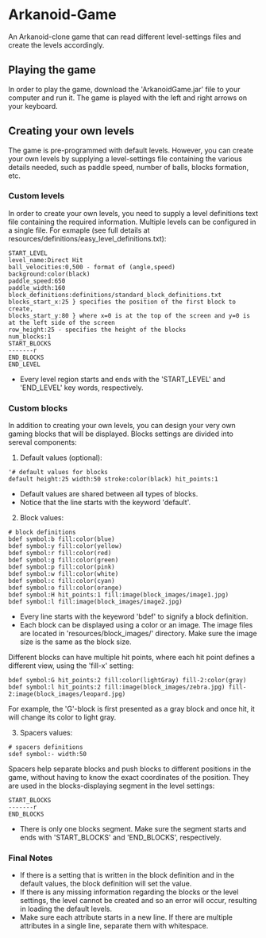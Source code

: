 # Arkanoid-Game
An Arkanoid-clone game that can read different level-settings files and create the levels accordingly.

## Playing the game
In order to play the game, download the 'ArkanoidGame.jar' file to your computer and run it.
The game is played with the left and right arrows on your keyboard.

## Creating your own levels
The game is pre-programmed with default levels. However, you can create your own levels by supplying a level-settings file containing the various details needed, such as paddle speed, number of balls, blocks formation, etc.

### Custom levels
In order to create your own levels, you need to supply a level definitions text file containing the required information.
Multiple levels can be configured in a single file. For exmaple (see full details at resources/definitions/easy_level_definitions.txt):

```
START_LEVEL
level_name:Direct Hit
ball_velocities:0,500 - format of (angle,speed)
background:color(black)
paddle_speed:650
paddle_width:160
block_definitions:definitions/standard_block_definitions.txt
blocks_start_x:25 } specifies the position of the first block to create,
blocks_start_y:80 } where x=0 is at the top of the screen and y=0 is at the left side of the screen
row_height:25 - specifies the height of the blocks
num_blocks:1
START_BLOCKS
-------r
END_BLOCKS
END_LEVEL
```
* Every level region starts and ends with the 'START_LEVEL' and 'END_LEVEL' key words, respectively.

### Custom blocks
In addition to creating your own levels, you can design your very own gaming blocks that will be displayed.
Blocks settings are divided into sereval components:
1. Default values (optional):
```
'# default values for blocks
default height:25 width:50 stroke:color(black) hit_points:1
```
* Default values are shared between all types of blocks.
* Notice that the line starts with the keyword 'default'.

2. Block values:
```
# block definitions
bdef symbol:b fill:color(blue)
bdef symbol:y fill:color(yellow)
bdef symbol:r fill:color(red)
bdef symbol:g fill:color(green)
bdef symbol:p fill:color(pink)
bdef symbol:w fill:color(white)
bdef symbol:c fill:color(cyan)
bdef symbol:o fill:color(orange)
bdef symbol:H hit_points:1 fill:image(block_images/image1.jpg)
bdef symbol:l fill:image(block_images/image2.jpg)
```
* Every line starts with the keyeword 'bdef' to signify a block definition.
* Each block can be displayed using a color or an image. The image files are located in 'resources/block_images/' directory. Make sure the image size is the same as the block size.

Different blocks can have multiple hit points, where each hit point defines a different view, using the 'fill-x' setting:
```
bdef symbol:G hit_points:2 fill:color(lightGray) fill-2:color(gray)
bdef symbol:l hit_points:2 fill:image(block_images/zebra.jpg) fill-2:image(block_images/leopard.jpg)
```
For example, the 'G'-block is first presented as a gray block and once hit, it will change its color to light gray.

3. Spacers values:
```
# spacers definitions
sdef symbol:- width:50
```
Spacers help separate blocks and push blocks to different positions in the game, without having to know the exact coordinates of the position.
They are used in the blocks-displaying segment in the level settings:
```
START_BLOCKS
-------r
END_BLOCKS
```

* There is only one blocks segment. Make sure the segment starts and ends with 'START_BLOCKS' and 'END_BLOCKS', respectively.

### Final Notes
* If there is a setting that is written in the block definition and in the default values, the block definition will set the value.
* If there is any missing information regarding the blocks or the level settings, the level cannot be created and so an error will occur, resulting in loading the default levels.
* Make sure each attribute starts in a new line. If there are multiple attributes in a single line, separate them with whitespace.

